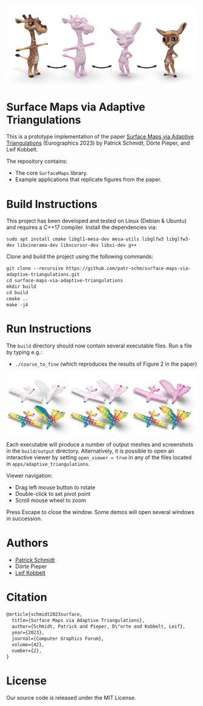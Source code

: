 ![Teaser](img/teaser_repo.png)
# Surface Maps via Adaptive Triangulations

This is a prototype implementation of the paper [Surface Maps via Adaptive Triangulations](https://graphics.rwth-aachen.de/media/papers/345/surface-maps-via-adaptive-triangulations.pdf) (Eurographics 2023) by Patrick Schmidt, Dörte Pieper, and Leif Kobbelt.

The repository contains:
* The core `SurfaceMaps` library.
* Example applications that replicate figures from the paper.


# Build Instructions

This project has been developed and tested on Linux (Debian & Ubuntu) and requires a C++17 compiler. Install the dependencies via:
```
sudo apt install cmake libgl1-mesa-dev mesa-utils libglfw3 libglfw3-dev libxinerama-dev libxcursor-dev libxi-dev g++
```

Clone and build the project using the following commands:
```
git clone --recursive https://github.com/patr-schm/surface-maps-via-adaptive-triangulations.git
cd surface-maps-via-adaptive-triangulations
mkdir build
cd build
cmake ..
make -j4
```

# Run Instructions

The `build` directory should now contain several executable files. Run a file by typing e.g.:

* `./coarse_to_fine` (which reproduces the results of Figure 2 in the paper)

![Coarse to fine optmization](img/coarse_to_fine_repo.png)

Each executable will produce a number of output meshes and screenshots in the `build/output` directory.
Alternatively, it is possible to open an interactive viewer by setting `open_viewer = true` in any of the files located in `apps/adaptive_triangulations`.

Viewer navigation:

* Drag left mouse button to rotate
* Double-click to set pivot point
* Scroll mouse wheel to zoom

Press Escape to close the window. Some demos will open several windows in succession.

# Authors
* [Patrick Schmidt](https://www.graphics.rwth-aachen.de/person/232/)  
* Dörte Pieper
* [Leif Kobbelt](https://www.graphics.rwth-aachen.de/person/3/)  

# Citation
```
@article{schmidt2023surface,
  title={Surface Maps via Adaptive Triangulations},
  author={Schmidt, Patrick and Pieper, D\"orte and Kobbelt, Leif},
  year={2023},
  journal={Computer Graphics Forum},
  volume={42},
  number={2},
}
```

# License
Our source code is released under the MIT License.
